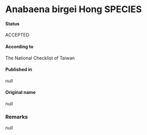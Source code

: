 # Anabaena birgei Hong SPECIES

#### Status
ACCEPTED

#### According to
The National Checklist of Taiwan

#### Published in
null

#### Original name
null

### Remarks
null